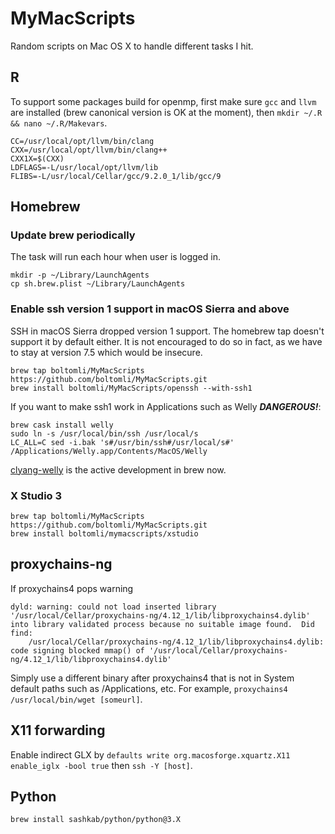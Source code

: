 # MyMacScripts

Random scripts on Mac OS X to handle different tasks I hit.

## R

To support some packages build for openmp, first make sure `gcc` and `llvm` are installed (brew canonical version is OK at the moment), then `mkdir ~/.R && nano ~/.R/Makevars`.

```
CC=/usr/local/opt/llvm/bin/clang
CXX=/usr/local/opt/llvm/bin/clang++
CXX1X=$(CXX)
LDFLAGS=-L/usr/local/opt/llvm/lib
FLIBS=-L/usr/local/Cellar/gcc/9.2.0_1/lib/gcc/9
```

## Homebrew

### Update brew periodically

The task will run each hour when user is logged in.

```shell
mkdir -p ~/Library/LaunchAgents
cp sh.brew.plist ~/Library/LaunchAgents
```

### Enable ssh version 1 support in macOS Sierra and above

SSH in macOS Sierra dropped version 1 support. The homebrew tap doesn't support it by default either. It is not encouraged to do so in fact, as we have to stay at version 7.5 which would be insecure.

```shell
brew tap boltomli/MyMacScripts https://github.com/boltomli/MyMacScripts.git
brew install boltomli/MyMacScripts/openssh --with-ssh1
```

If you want to make ssh1 work in Applications such as Welly ***DANGEROUS!***:

```shell
brew cask install welly
sudo ln -s /usr/local/bin/ssh /usr/local/s
LC_ALL=C sed -i.bak 's#/usr/bin/ssh#/usr/local/s#' /Applications/Welly.app/Contents/MacOS/Welly
```

[clyang-welly](https://github.com/clyang/welly) is the active development in brew now.

### X Studio 3

```shell
brew tap boltomli/MyMacScripts https://github.com/boltomli/MyMacScripts.git
brew install boltomli/mymacscripts/xstudio
```

## proxychains-ng

If proxychains4 pops warning

```text
dyld: warning: could not load inserted library '/usr/local/Cellar/proxychains-ng/4.12_1/lib/libproxychains4.dylib' into library validated process because no suitable image found.  Did find:
    /usr/local/Cellar/proxychains-ng/4.12_1/lib/libproxychains4.dylib: code signing blocked mmap() of '/usr/local/Cellar/proxychains-ng/4.12_1/lib/libproxychains4.dylib'
```

Simply use a different binary after proxychains4 that is not in System default paths such as /Applications, etc. For example, `proxychains4 /usr/local/bin/wget [someurl]`.

## X11 forwarding

Enable indirect GLX by `defaults write org.macosforge.xquartz.X11 enable_iglx -bool true` then `ssh -Y [host]`.

## Python

`brew install sashkab/python/python@3.X`
